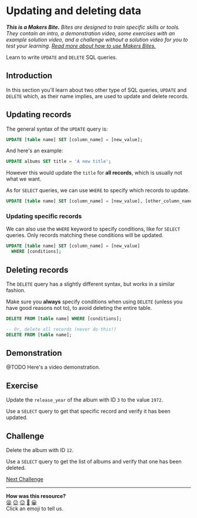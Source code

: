 # Updating and deleting data

_**This is a Makers Bite.** Bites are designed to train specific skills or
tools. They contain an intro, a demonstration video, some exercises with an
example solution video, and a challenge without a solution video for you to test
your learning. [Read more about how to use Makers
Bites.](https://github.com/makersacademy/course/blob/main/labels/bites.md)_

Learn to write `UPDATE` and `DELETE` SQL queries.

## Introduction

In this section you'll learn about two other type of SQL queries, `UPDATE` and `DELETE` which, as their name implies, are used to update and delete records.

## Updating records

The general syntax of the `UPDATE` query is:

```sql
UPDATE [table name] SET [column_name] = [new_value];
```

And here's an example:

```sql
UPDATE albums SET title = 'A new title';
```

However this would update the `title` for **all records**, which is usually not what we want. 

As for `SELECT` queries, we can use `WHERE` to specify which records to update. 

```sql
UPDATE [table name] SET [column_name] = [new_value], [other_column_name] = [other_new_value];
```


### Updating specific records

We can also use the `WHERE` keyword to specify conditions, like for `SELECT` queries. Only records matching these conditions will be updated.

```sql
UPDATE [table name] SET [column_name] = [new_value]
  WHERE [conditions];
```

## Deleting records

The `DELETE` query has a slightly different syntax, but works in a similar fashion.

Make sure you **always** specify conditions when using `DELETE` (unless you have good reasons not to), to avoid deleting the entire table.

```sql
DELETE FROM [table name] WHERE [conditions];

-- Or, delete all records (never do this!)
DELETE FROM [table name];
```

## Demonstration

@TODO Here's a video demonstration.

## Exercise

Update the `release_year` of the album with ID `3` to the value `1972`.

Use a `SELECT` query to get that specific record and verify it has been updated.

## Challenge

Delete the album with ID `12`.

Use a `SELECT` query to get the list of albums and verify that one has been deleted.

[Next Challenge](05_creating_new_data.md)

<!-- BEGIN GENERATED SECTION DO NOT EDIT -->

---

**How was this resource?**  
[😫](https://airtable.com/shrUJ3t7KLMqVRFKR?prefill_Repository=makersacademy/databases&prefill_File=sql_bites/04_updating_and_deleting_date.md&prefill_Sentiment=😫) [😕](https://airtable.com/shrUJ3t7KLMqVRFKR?prefill_Repository=makersacademy/databases&prefill_File=sql_bites/04_updating_and_deleting_date.md&prefill_Sentiment=😕) [😐](https://airtable.com/shrUJ3t7KLMqVRFKR?prefill_Repository=makersacademy/databases&prefill_File=sql_bites/04_updating_and_deleting_date.md&prefill_Sentiment=😐) [🙂](https://airtable.com/shrUJ3t7KLMqVRFKR?prefill_Repository=makersacademy/databases&prefill_File=sql_bites/04_updating_and_deleting_date.md&prefill_Sentiment=🙂) [😀](https://airtable.com/shrUJ3t7KLMqVRFKR?prefill_Repository=makersacademy/databases&prefill_File=sql_bites/04_updating_and_deleting_date.md&prefill_Sentiment=😀)  
Click an emoji to tell us.

<!-- END GENERATED SECTION DO NOT EDIT -->
